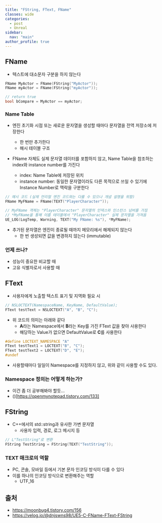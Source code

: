```yaml
---
title: "FString, FText, FName"
classes: wide
categories: 
  - post
  - Unreal
sidebar:
  nav: "main"
author_profile: true
---
```

   
## FName
* 텍스트에 대소문자 구분을 하지 않는다
```c++
FName MyActor = FName(FString("MyActor"));
FName myActor = FName(FString("myActor"));

// return true
bool bCompare = MyActor == myActor;
```

### Name Table
* 엔진 초기화 시점 또는 새로운 문자열을 생성할 때마다 문자열을 전역 저장소에 저장한다
    * 한 번만 추가한다
    * 해시 테이블 구조

* FName 자체도 실제 문자열 데이터를 포함하지 않고, Name Table을 참조하는 index와 instance number를 가진다
    * index: Name Table에 저장된 위치
    * instance number:  동일한 문자열이라도 다른 목적으로 쓰일 수 있기에 Instance Number로 맥락을 구분한다

```c++
// 예시 코드 (실제 언리얼 엔진 코드와는 다를 수 있으나 개념 설명을 위함)
FName MyFName = FName(TEXT("PlayerCharacter"));

// MyFName 객체는 "PlayerCharacter" 문자열의 인덱스와 인스턴스 넘버를 가짐
// *MyFName을 통해 이름 테이블에서 "PlayerCharacter" 실제 문자열을 가져옴
UE_LOG(LogTemp, Warning, TEXT("My FName: %s"), *MyFName);
```

* 추가된 문자열은 엔진이 종료될 때까지 메모리에서 해제되지 않는다
    * 한 번 생성되면 값을 변경하지 않는다 (immutable)

### 언제 쓰나?
* 성능이 중요한 비교할 때 
* 고유 식별자로서 사용할 때

## FText
* 사용자에게 노출할 텍스트 표기 및 지역화 필요 시

```c++
// NSLOCTEXT(NamespaceName, KeyName, DefaultValue);
FText testText = NSLOCTEXT("A", "B", "C");
```

* 위 코드의 의미는 아래와 같다
    * **A**라는 Namespace에서 **B**라는 Key를 가진 FText 값을 찾아 사용한다
    * 해당하는 Value가 없으면 DefaultValue로 **C**를 사용한다

```c++
#define LOCTEXT_NAMESPACE "A"
FText testText1 = LOCTEXT("B", "C");
FText testText2 = LOCTEXT("D", "E");
#undef
```

* 사용할때마다 일일이 Namespace를 지정하지 않고, 위와 같이 사용할 수도 있다.

### Namespace 정의는 어떻게 하는가?
* 이건 좀 더 공부해봐야 할듯...
* ()[https://openmynotepad.tistory.com/133]

## FString
* C++에서의 std::string과 유사한 가변 문자열
    * 사용자 입력, 경로, 로그 메시지 등

```c++
// L"TestString"로 변환
FString TestString = FString(TEXT("TestString"));
```

### TEXT 매크로의 역할
* PC, 콘솔, 모바일 등에서 기본 문자 인코딩 방식이 다를 수 있다
* 이를 하나의 인코딩 방식으로 변환해주는 역할
    * UTF_16

## 출처
* https://moonbug4.tistory.com/156
* https://velog.io/@dnjswns98/UE5-C-FName-FText-FString